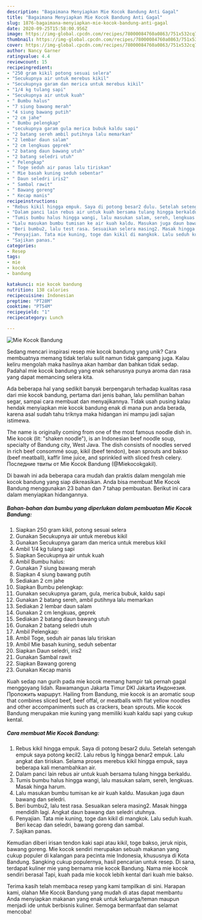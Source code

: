 ```yaml
---
description: "Bagaimana Menyiapkan Mie Kocok Bandung Anti Gagal"
title: "Bagaimana Menyiapkan Mie Kocok Bandung Anti Gagal"
slug: 1876-bagaimana-menyiapkan-mie-kocok-bandung-anti-gagal
date: 2020-09-25T15:58:00.956Z
image: https://img-global.cpcdn.com/recipes/78000084760a0863/751x532cq70/mie-kocok-bandung-foto-resep-utama.jpg
thumbnail: https://img-global.cpcdn.com/recipes/78000084760a0863/751x532cq70/mie-kocok-bandung-foto-resep-utama.jpg
cover: https://img-global.cpcdn.com/recipes/78000084760a0863/751x532cq70/mie-kocok-bandung-foto-resep-utama.jpg
author: Nancy Garner
ratingvalue: 4.4
reviewcount: 15
recipeingredient:
- "250 gram kikil potong sesuai selera"
- "Secukupnya air untuk merebus kikil"
- "Secukupnya garam dan merica untuk merebus kikil"
- "1/4 kg tulang sapi"
- "Secukupnya air untuk kuah"
- " Bumbu halus"
- "7 siung bawang merah"
- "4 siung bawang putih"
- "2 cm jahe"
- " Bumbu pelengkap"
- "secukupnya garam gula merica bubuk kaldu sapi"
- "2 batang sereh ambil putihnya lalu memarkan"
- "2 lembar daun salam"
- "2 cm lengkuas geprek"
- "2 batang daun bawang utuh"
- "2 batang seledri utuh"
- " Pelengkap"
- " Toge seduh air panas lalu tiriskan"
- " Mie basah kuning seduh sebentar"
- " Daun seledri iris2"
- " Sambal rawit"
- " Bawang goreng"
- " Kecap manis"
recipeinstructions:
- "Rebus kikil hingga empuk. Saya di potong besar2 dulu. Setelah setengah empuk saya potong kecil2. Lalu rebus lg hingga benar2 empuk. Lalu angkat dan tiriskan. Selama proses merebus kikil hingga empuk, saya beberapa kali menambahkan air."
- "Dalam panci lain rebus air untuk kuah bersama tulang hingga berkaldu."
- "Tumis bumbu halus hingga wangi, lalu masukan salam, sereh, lengkuas. Masak hinga harum."
- "Lalu masukan bumbu tumisan ke air kuah kaldu. Masukan juga daun bawang dan seledri."
- "Beri bumbu2, lalu test rasa. Sesuaikan selera masing2. Masak hingga mendidih lagi. Angkat daun bawang dan seledri utuhnya."
- "Penyajian. Tata mie kuning, toge dan kikil di mangkok. Lalu seduh kuah. Beri kecap dan seledri, bawang goreng dan sambal."
- "Sajikan panas."
categories:
- Resep
tags:
- mie
- kocok
- bandung

katakunci: mie kocok bandung 
nutrition: 138 calories
recipecuisine: Indonesian
preptime: "PT28M"
cooktime: "PT54M"
recipeyield: "1"
recipecategory: Lunch

---
```



![Mie Kocok Bandung](https://img-global.cpcdn.com/recipes/78000084760a0863/751x532cq70/mie-kocok-bandung-foto-resep-utama.jpg)

Sedang mencari inspirasi resep mie kocok bandung yang unik? Cara membuatnya memang tidak terlalu sulit namun tidak gampang juga. Kalau keliru mengolah maka hasilnya akan hambar dan bahkan tidak sedap. Padahal mie kocok bandung yang enak seharusnya punya aroma dan rasa yang dapat memancing selera kita.

Ada beberapa hal yang sedikit banyak berpengaruh terhadap kualitas rasa dari mie kocok bandung, pertama dari jenis bahan, lalu pemilihan bahan segar, sampai cara membuat dan menyajikannya. Tidak usah pusing kalau hendak menyiapkan mie kocok bandung enak di mana pun anda berada, karena asal sudah tahu triknya maka hidangan ini mampu jadi sajian istimewa.

The name is originally coming from one of the most famous noodle dish in. Mie kocok (lit: &#34;shaken noodle&#34;), is an Indonesian beef noodle soup, specialty of Bandung city, West Java. The dish consists of noodles served in rich beef consommé soup, kikil (beef tendon), bean sprouts and bakso (beef meatball), kaffir lime juice, and sprinkled with sliced fresh celery. Последние твиты от Mie Kocok Bandung (@Miekocokgakil).


Di bawah ini ada beberapa cara mudah dan praktis dalam mengolah mie kocok bandung yang siap dikreasikan. Anda bisa membuat Mie Kocok Bandung menggunakan 23 bahan dan 7 tahap pembuatan. Berikut ini cara dalam menyiapkan hidangannya.

<!--inarticleads1-->

##### Bahan-bahan dan bumbu yang diperlukan dalam pembuatan Mie Kocok Bandung:

1. Siapkan 250 gram kikil, potong sesuai selera
1. Gunakan Secukupnya air untuk merebus kikil
1. Gunakan Secukupnya garam dan merica untuk merebus kikil
1. Ambil 1/4 kg tulang sapi
1. Siapkan Secukupnya air untuk kuah
1. Ambil  Bumbu halus:
1. Gunakan 7 siung bawang merah
1. Siapkan 4 siung bawang putih
1. Sediakan 2 cm jahe
1. Siapkan  Bumbu pelengkap:
1. Gunakan secukupnya garam, gula, merica bubuk, kaldu sapi
1. Gunakan 2 batang sereh, ambil putihnya lalu memarkan
1. Sediakan 2 lembar daun salam
1. Gunakan 2 cm lengkuas, geprek
1. Sediakan 2 batang daun bawang utuh
1. Gunakan 2 batang seledri utuh
1. Ambil  Pelengkap:
1. Ambil  Toge, seduh air panas lalu tiriskan
1. Ambil  Mie basah kuning, seduh sebentar
1. Siapkan  Daun seledri, iris2
1. Gunakan  Sambal rawit
1. Siapkan  Bawang goreng
1. Gunakan  Kecap manis


Kuah sedap nan gurih pada mie kocok memang hampir tak pernah gagal menggoyang lidah. Rawamangun Jakarta Timur DKI Jakarta Индонезия. Проложить маршрут. Hailing from Bandung, mie kocok is an aromatic soup that combines sliced beef, beef offal, or meatballs with flat yellow noodles and other accompaniments such as crackers, bean sprouts. Mie kocok Bandung merupakan mie kuning yang memiliki kuah kaldu sapi yang cukup kental. 

<!--inarticleads2-->

##### Cara membuat Mie Kocok Bandung:

1. Rebus kikil hingga empuk. Saya di potong besar2 dulu. Setelah setengah empuk saya potong kecil2. Lalu rebus lg hingga benar2 empuk. Lalu angkat dan tiriskan. Selama proses merebus kikil hingga empuk, saya beberapa kali menambahkan air.
1. Dalam panci lain rebus air untuk kuah bersama tulang hingga berkaldu.
1. Tumis bumbu halus hingga wangi, lalu masukan salam, sereh, lengkuas. Masak hinga harum.
1. Lalu masukan bumbu tumisan ke air kuah kaldu. Masukan juga daun bawang dan seledri.
1. Beri bumbu2, lalu test rasa. Sesuaikan selera masing2. Masak hingga mendidih lagi. Angkat daun bawang dan seledri utuhnya.
1. Penyajian. Tata mie kuning, toge dan kikil di mangkok. Lalu seduh kuah. Beri kecap dan seledri, bawang goreng dan sambal.
1. Sajikan panas.


Kemudian diberi irisan tendon kaki sapi atau kikil, toge bakso, jeruk nipis, bawang goreng. Mie kocok sendiri merupakan sebuah makanan yang cukup populer di kalangan para pecinta mie Indonesia, khususnya di Kota Bandung. Sangking cukup populernya, hasil pencarian untuk resep. Di sana, terdapat kuliner mie yang bernama mie kocok Bandung. Nama mie kocok sendiri berasal Tapi, kuah pada mie kocok lebih kental dari kuah mie bakso. 

Terima kasih telah membaca resep yang kami tampilkan di sini. Harapan kami, olahan Mie Kocok Bandung yang mudah di atas dapat membantu Anda menyiapkan makanan yang enak untuk keluarga/teman maupun menjadi ide untuk berbisnis kuliner. Semoga bermanfaat dan selamat mencoba!
